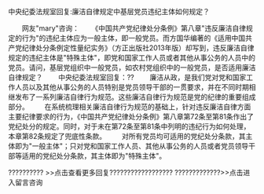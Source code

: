 中央纪委法规室回复:廉洁自律规定中基层党员违纪主体如何规定？









 　　网友"mary"咨询：
　　《中国共产党纪律处分条例》第八章"违反廉洁自律规定的行为"的违纪主体应为一般主体，即一般党员。而方国华编著的《适用中国共产党纪律处分条例定性量纪实务》（方正出版社2013年版）却写到，违反廉洁自律规定的违纪主体是"特殊主体"，即党和国家工作人员或者其他从事公务的人员中的党员。请问，基层党组织中一般党员，如农村党组织中的一般党员，是否适用廉洁自律规定？
　　中央纪委法规室回复：??
　　廉洁从政，是我们党对党和国家工作人员以及其他从事公务的人员特别是党员领导干部的一贯要求，并在不同时期相继发布了一系列廉洁自律行为规范。这些廉洁自律行为规范是党的纪律的重要组成部分。
　　在系统梳理相关廉洁自律行为规范的基础上，针对违反廉洁自律方面主要纪律要求的行为，《中国共产党纪律处分条例》第八章第72条至第81条作出了党纪处分的规定。同时，对于未在第72条至第81条中列明的违纪行为如何处理，本章第82条规定了兜底性条款。
　　对所有党员均可适用的党纪处分条款，其主体即为"一般主体"；只对党和国家工作人员、其他从事公务的人员或者党员领导干部等适用的党纪处分条款，其主体即为"特殊主体"。

?????????? \>\>点击查看更多回复??????????????????
?????????????\>\>点击进入留言咨询
